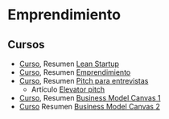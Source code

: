 # Emprendimiento

## Cursos

- [Curso](https://app.aluracursos.com/course/lean-startup-metodo-eficaz-idea-negocio-empresa),
Resumen [Lean Startup](./lean_startup.md)
- [Curso](https://app.aluracursos.com/course/emprendimiento-idea-plan-negocios),
Resumen [Emprendimiento](./emprendimiento.md)
- [Curso](https://app.aluracursos.com/course/pitch-entrevistas-presentaciones-impactantes),
Resumen [Pitch para entrevistas]()
  - Artículo
  [Elevator pitch](https://www.aluracursos.com/blog/elevator-pitch-aprenda-a-utilizar-el-metodo-eficaz-de-presentacion)
- [Curso](https://app.aluracursos.com/course/business-model-canvas-parte-1-modelo-poderoso-negocio),
Resumen [Business Model Canvas 1]()
- [Curso](https://app.aluracursos.com/course/business-model-canvas-parte-2-modelo-negocios)
Resumen [Business Model Canvas 2]()
